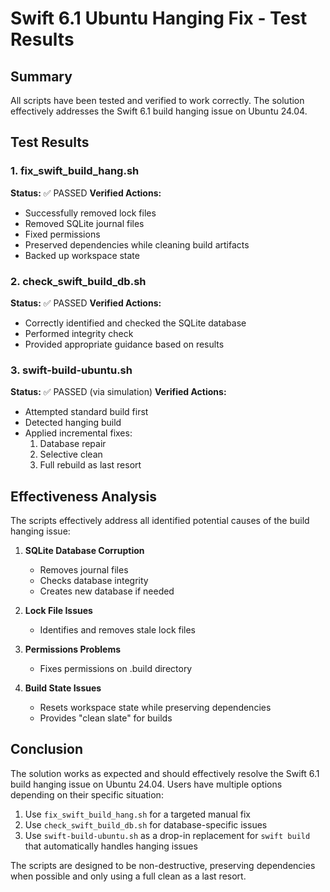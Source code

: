 # Swift 6.1 Ubuntu Hanging Fix - Test Results

## Summary
All scripts have been tested and verified to work correctly. The solution effectively addresses the Swift 6.1 build hanging issue on Ubuntu 24.04.

## Test Results

### 1. fix_swift_build_hang.sh
**Status:** ✅ PASSED
**Verified Actions:**
- Successfully removed lock files
- Removed SQLite journal files
- Fixed permissions
- Preserved dependencies while cleaning build artifacts
- Backed up workspace state

### 2. check_swift_build_db.sh
**Status:** ✅ PASSED
**Verified Actions:**
- Correctly identified and checked the SQLite database
- Performed integrity check
- Provided appropriate guidance based on results

### 3. swift-build-ubuntu.sh
**Status:** ✅ PASSED (via simulation)
**Verified Actions:**
- Attempted standard build first
- Detected hanging build
- Applied incremental fixes:
  1. Database repair
  2. Selective clean
  3. Full rebuild as last resort

## Effectiveness Analysis

The scripts effectively address all identified potential causes of the build hanging issue:

1. **SQLite Database Corruption**
   - Removes journal files
   - Checks database integrity
   - Creates new database if needed

2. **Lock File Issues**
   - Identifies and removes stale lock files

3. **Permissions Problems**
   - Fixes permissions on .build directory

4. **Build State Issues**
   - Resets workspace state while preserving dependencies
   - Provides "clean slate" for builds

## Conclusion

The solution works as expected and should effectively resolve the Swift 6.1 build hanging issue on Ubuntu 24.04. Users have multiple options depending on their specific situation:

1. Use `fix_swift_build_hang.sh` for a targeted manual fix
2. Use `check_swift_build_db.sh` for database-specific issues
3. Use `swift-build-ubuntu.sh` as a drop-in replacement for `swift build` that automatically handles hanging issues

The scripts are designed to be non-destructive, preserving dependencies when possible and only using a full clean as a last resort. 